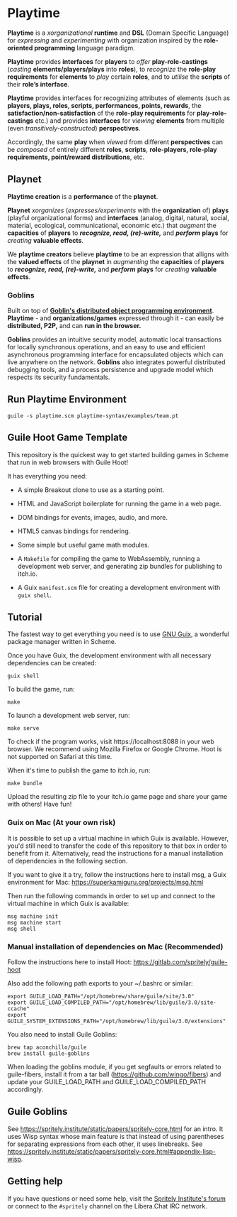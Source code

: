 # Playtime
**Playtime** is a _xorganizational_ **runtime** and **DSL** (Domain Specific Language) for _expressing_ and _experimenting_ with organization inspired by the **role-oriented programming** language paradigm.

**Playtime** provides **interfaces** for **players** to _offer_ **play-role-castings** (_casting_ **elements/players/plays** into **roles**), to _recognize_ the **role-play requirements** for **elements** to _play_ certain **roles**, and to _utilise_ the **scripts** of their **role’s interface**.

**Playtime** provides interfaces for recognizing attributes of elements (such as **players, plays, roles, scripts, performances, points, rewards**, the **satisfaction/non-satisfaction** of the **role-play requirements** for **play-role-castings** etc.) and provides **interfaces** for _viewing_ **elements** from multiple (even _transitively-constructed_) **perspectives**.

Accordingly, the same **play** when _viewed_ from different **perspectives** can be _composed_ of entirely different **roles**, **scripts**, **role-players, role-play requirements, point/reward distributions**, etc.

## Playnet
**Playtime creation** is a **performance** of the **playnet**.

**Playnet** _xorganizes_ (_expresses/experiments_ with the **organization** of) **plays** (playful organizational forms) and **interfaces** (analog, digital, natural, social, material, ecological, communicational, economic etc.) that _augment_ the **capacities** of **players** to _**recognize, read, (re)-write,**_ and _**perform**_ **plays** for _creating_ **valuable effects**.

We **playtime creators** believe **playtime** to be an expression that alligns with the **valued effects** of the **playnet** in _augmenting_ the **capacities** of **players** to _**recognize, read, (re)-write,**_ and _**perform**_ **plays** for _creating_ **valuable effects**.

### Goblins
Built on top of **[Goblin's distributed object programming environment]([url](https://spritely.institute/goblins/))**. **Playtime** - and **organizations/games** expressed through it - can easily be **distributed, P2P,** and can **run in the browser.**

**Goblins** provides an intuitive security model, automatic local transactions for locally synchronous operations, and an easy to use and efficient asynchronous programming interface for encapsulated objects which can live anywhere on the network. **Goblins** also integrates powerful distributed debugging tools, and a process persistence and upgrade model which respects its security fundamentals.

## Run Playtime Environment

```
guile -s playtime.scm playtime-syntax/examples/team.pt
```


## Guile Hoot Game Template

This repository is the quickest way to get started building games in
Scheme that run in web browsers with Guile Hoot!

It has everything you need:

* A simple Breakout clone to use as a starting point.

* HTML and JavaScript boilerplate for running the game in a web page.

* DOM bindings for events, images, audio, and more.

* HTML5 canvas bindings for rendering.

* Some simple but useful game math modules.

* A `Makefile` for compiling the game to WebAssembly, running a
  development web server, and generating zip bundles for publishing to
  itch.io.

* A Guix `manifest.scm` file for creating a development environment
  with `guix shell`.

## Tutorial

The fastest way to get everything you need is to use [GNU
Guix](https://guix.gnu.org), a wonderful package manager written in
Scheme.

Once you have Guix, the development environment with all necessary
dependencies can be created:

```
guix shell
```

To build the game, run:

```
make
```

To launch a development web server, run:

```
make serve
```

To check if the program works, visit https://localhost:8088 in your
web browser.  We recommend using Mozilla Firefox or Google Chrome.
Hoot is not supported on Safari at this time.

When it's time to publish the game to itch.io, run:

```
make bundle
```

Upload the resulting zip file to your itch.io game page and share your
game with others!  Have fun!

### Guix on Mac (At your own risk)

It is possible to set up a virtual machine in which Guix is available. However, you'd still need to transfer the code of this repository to that box in order to benefit from it. Alternatively, read the instructions for a manual installation of dependencies in the following section.

If you want to give it a try, follow the instructions here to install msg, a Guix environment for Mac: https://superkamiguru.org/projects/msg.html

Then run the following commands in order to set up and connect to the virtual machine in which Guix is available:

```
msg machine init
msg machine start
msg shell
```

### Manual installation of dependencies on Mac (Recommended)

Follow the instructions here to install Hoot: https://gitlab.com/spritely/guile-hoot

Also add the following path exports to your ~/.bashrc or similar:

```
export GUILE_LOAD_PATH="/opt/homebrew/share/guile/site/3.0"
export GUILE_LOAD_COMPILED_PATH="/opt/homebrew/lib/guile/3.0/site-ccache"
export GUILE_SYSTEM_EXTENSIONS_PATH="/opt/homebrew/lib/guile/3.0/extensions"
```

You also need to install Guile Goblins:

```
brew tap aconchillo/guile
brew install guile-goblins
```

When loading the goblins module, if you get segfaults or errors related to guile-fibers, install it from a tar ball (https://github.com/wingo/fibers) and update your GUILE_LOAD_PATH and GUILE_LOAD_COMPILED_PATH accordingly.

## Guile Goblins

See https://spritely.institute/static/papers/spritely-core.html for an intro. It uses Wisp syntax whose main feature is that instead of using parentheses for separating expressions from each other, it uses linebreaks. See https://spritely.institute/static/papers/spritely-core.html#appendix-lisp-wisp.


## Getting help

If you have questions or need some help, visit the [Spritely
Institute's forum](https://community.spritely.institute/) or connect
to the `#spritely` channel on the Libera.Chat IRC network.
